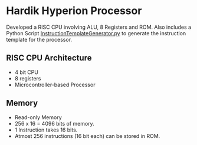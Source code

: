 # Hardik Hyperion Processor

Developed a RISC CPU involving ALU, 8 Registers and ROM. Also includes a Python Script [InstructionTemplateGenerator.py](InstructionTemplateGenerator.py) to generate the instruction template for the processor.

## RISC CPU Architecture

- 4 bit CPU
- 8 registers
- Microcontroller-based Processor

## Memory

- Read-only Memory
- 256 x 16 = 4096 bits of memory.
- 1 Instruction takes 16 bits.
- Atmost 256 instructions (16 bit each) can be stored in ROM.
